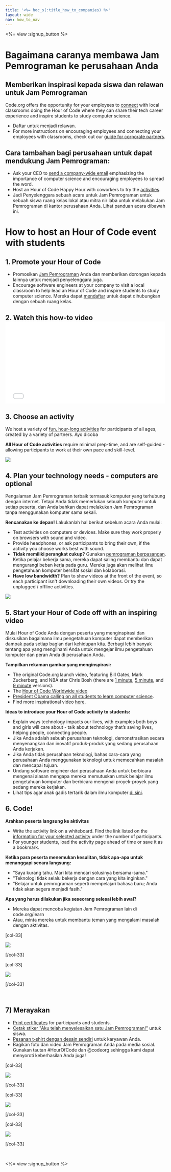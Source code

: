 ```yaml
---
title: '<%= hoc_s(:title_how_to_companies) %>'
layout: wide
nav: how_to_nav
---
```

<%= view :signup_button %>

# Bagaimana caranya membawa Jam Pemrograman ke perusahaan Anda

## Memberikan inspirasi kepada siswa dan relawan untuk Jam Pemrograman

Code.org offers the opportunity for your employees to [connect](<%= resolve_url('https://code.org/volunteer') %>) with local classrooms doing the Hour of Code where they can share their tech career experience and inspire students to study computer science.

- Daftar untuk menjadi relawan.
- For more instructions on encouraging employees and connecting your employees with classrooms, check out our [guide for corporate partners](<%= localized_file('/files/hoc-corporate-toolkit.pdf') %>).

## Cara tambahan bagi perusahaan untuk dapat mendukung Jam Pemrograman:

- Ask your CEO to [send a company-wide email](<%= resolve_url('/promote/resources#sample-emails') %>) emphasizing the importance of computer science and encouraging employees to spread the word. 
- Host an Hour of Code Happy Hour with coworkers to try the [activities](<%= resolve_url('/learn') %>).
- Jadi Penyelenggara sebuah acara untuk Jam Pemrograman untuk sebuah siswa ruang kelas lokal atau mitra nir laba untuk melakukan Jam Pemrograman di kantor perusahaan Anda. Lihat panduan acara dibawah ini.

# How to host an Hour of Code event with students

## 1. Promote your Hour of Code

- Promosikan [Jam Pemrograman](<%= resolve_url('/promote') %>) Anda dan memberikan dorongan kepada lainnya untuk menjadi penyelenggara juga.
- Encourage software engineers at your company to visit a local classroom to help lead an Hour of Code and inspire students to study computer science. Mereka dapat [mendaftar](<%= resolve_url('https://code.org/volunteer/engineer') %>) untuk dapat dihubungkan dengan sebuah ruang kelas.

## 2. Watch this how-to video <iframe width="500" height="255" src="//www.youtube.com/embed/SrnvvWDm73k" frameborder="0" allowfullscreen mark="crwd-mark"></iframe> 

## 3. Choose an activity

We host a variety of [fun, hour-long activities](<%= resolve_url('/learn') %>) for participants of all ages, created by a variety of partners. Ayo dicoba

**All Hour of Code activities** require minimal prep-time, and are self-guided - allowing participants to work at their own pace and skill-level.

[![](/images/fit-700/tutorials.png)](<%= resolve_url('/learn') %>)

## 4. Plan your technology needs - computers are optional

Pengalaman Jam Pemrograman terbaik termasuk komputer yang terhubung dengan internet. Tetapi Anda tidak memerlukan sebuah komputer untuk setiap peserta, dan Anda bahkan dapat melakukan Jam Pemrograman tanpa menggunakan komputer sama sekali.

**Rencanakan ke depan!** Lakukanlah hal berikut sebelum acara Anda mulai:

- Test activities on computers or devices. Make sure they work properly on browsers with sound and video.
- Provide headphones, or ask participants to bring their own, if the activity you choose works best with sound.
- **Tidak memiliki perangkat cukup?** Gunakan [pemrograman berpasangan](https://www.youtube.com/watch?v=vgkahOzFH2Q). Ketika pelajar bekerja sama, mereka dapat saling membantu dan dapat mengurangi beban kerja pada guru. Mereka juga akan melihat ilmu pengetahuan komputer bersifat sosial dan kolaborasi.
- **Have low bandwidth?** Plan to show videos at the front of the event, so each participant isn't downloading their own videos. Or try the unplugged / offline activities.

<img src="/images/fit-350/group_ipad.jpg" />

## 5. Start your Hour of Code off with an inspiring video

Mulai Hour of Code Anda dengan peserta yang menginspirasi dan diskusikan bagaimana ilmu pengetahuan komputer dapat memberikan dampak pada setiap bagian dari kehidupan kita. Berbagi lebih banyak tentang apa yang mengilhami Anda untuk mengejar ilmu pengetahuan komputer dan peran Anda di perusahaan Anda.

**Tampilkan rekaman gambar yang menginspirasi:**

- The original Code.org launch video, featuring Bill Gates, Mark Zuckerberg, and NBA star Chris Bosh (there are [1 minute](https://www.youtube.com/watch?v=qYZF6oIZtfc), [5 minute](https://www.youtube.com/watch?v=nKIu9yen5nc), and [9 minute](https://www.youtube.com/watch?v=dU1xS07N-FA) versions).
- The [Hour of Code Worldwide video](https://www.youtube.com/watch?v=KsOIlDT145A)
- [President Obama calling on all students to learn computer science](https://www.youtube.com/watch?v=6XvmhE1J9PY).
- Find more inspirational video [here](https://www.youtube.com/playlist?list=PLzdnOPI1iJNfpD8i4Sx7U0y2MccnrNZuP).

**Ideas to introduce your Hour of Code activity to students:**

- Explain ways technology impacts our lives, with examples both boys and girls will care about - talk about technology that’s saving lives, helping people, connecting people. 
- Jika Anda adalah sebuah perusahaan teknologi, demonstrasikan secara menyenangkan dan inovatif produk-produk yang sedang perusahaan Anda kerjakan.
- Jika Anda tidak perusahaan teknologi, bahas cara-cara yang perusahaan Anda menggunakan teknologi untuk memecahkan masalah dan mencapai tujuan.
- Undang software engineer dari perusahaan Anda untuk berbicara mengenai alasan mengapa mereka memutuskan untuk belajar ilmu pengetahuan komputer dan berbicara mengenai proyek-proyek yang sedang mereka kerjakan.
- Lihat tips agar anak gadis tertarik dalam ilmu komputer [di sini](<%= resolve_url('https://code.org/girls') %>).

## 6. Code!

**Arahkan peserta langsung ke aktivitas**

- Write the activity link on a whiteboard. Find the link listed on the [information for your selected activity](<%= resolve_url('/learn') %>) under the number of participants.
- For younger students, load the activity page ahead of time or save it as a bookmark.

**Ketika para peserta menemukan kesulitan, tidak apa-apa untuk menanggapi secara langsung:**

- "Saya kurang tahu. Mari kita mencari solusinya bersama-sama."
- "Teknologi tidak selalu bekerja dengan cara yang kita inginkan."
- "Belajar untuk pemrograman seperti mempelajari bahasa baru; Anda tidak akan segera menjadi fasih."

**Apa yang harus dilakukan jika seseorang selesai lebih awal?**

- Mereka dapat mencoba kegiatan Jam Pemrograman lain di code.org/learn
- Atau, minta mereka untuk membantu teman yang mengalami masalah dengan aktivitas.

[col-33]

![](/images/fit-250/highschoolgirls.jpeg)

[/col-33]

[col-33]

![](/images/fit-300/group_ar.jpg)

[/col-33]

<p style="clear:both">&nbsp;</p>

## 7) Merayakan

- [Print certificates](<%= resolve_url('https://code.org/certificates') %>) for participants and students.
- [Cetak stiker "Aku telah menyelesaikan satu Jam Pemrograman!"](<%= resolve_url('/promote/resources#stickers') %>) untuk siswa.
- [Pesanan t-shirt dengan desain sendiri](http://blog.code.org/post/132608499493/hour-of-code-shirts-and-more) untuk karyawan Anda.
- Bagikan foto dan video Jam Pemrograman Anda pada media sosial. Gunakan tautan #HourOfCode dan @codeorg sehingga kami dapat menyoroti keberhasilan Anda juga!

[col-33]

![](/images/fit-250/celebrate2.jpeg)

[/col-33]

[col-33]

![](/images/fit-260/highlight-certificates.jpg)

[/col-33]

[col-33]

![](/images/fit-300/boy-certificate.jpg)

[/col-33]

<p style="clear:both">&nbsp;</p>

<%= view :signup_button %>